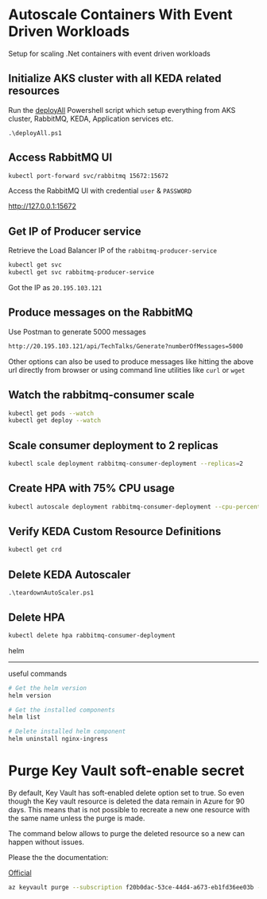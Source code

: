 # Autoscale Containers With Event Driven Workloads

Setup for scaling .Net containers with event driven workloads

## Initialize AKS cluster with all KEDA related resources

Run the [deployAll](\Powershell\deployAll.ps1) Powershell script which setup everything from AKS cluster, RabbitMQ, KEDA, Application services etc.

``` PS
.\deployAll.ps1
```



## Access RabbitMQ UI

``` bash
kubectl port-forward svc/rabbitmq 15672:15672
```

Access the RabbitMQ UI with credential `user` & `PASSWORD`

http://127.0.0.1:15672

## Get IP of Producer service

Retrieve the Load Balancer IP of the `rabbitmq-producer-service`

``` bash
kubectl get svc
kubectl get svc rabbitmq-producer-service
```

Got the IP as `20.195.103.121`

## Produce messages on the RabbitMQ

Use Postman to generate 5000 messages

``` bash
http://20.195.103.121/api/TechTalks/Generate?numberOfMessages=5000
```

Other options can also be used to produce messages like hitting the above url directly from browser or using command line utilities like ```curl``` or ```wget```

## Watch the rabbitmq-consumer scale

``` bash
kubectl get pods --watch
kubectl get deploy --watch
```

## Scale consumer deployment to 2 replicas

``` bash
kubectl scale deployment rabbitmq-consumer-deployment --replicas=2
```

## Create HPA with 75% CPU usage

``` bash
kubectl autoscale deployment rabbitmq-consumer-deployment --cpu-percent=75 --min=1 --max=10
```


## Verify KEDA Custom Resource Definitions

``` bash
kubectl get crd
```

## Delete KEDA Autoscaler

``` PS
.\teardownAutoScaler.ps1
```

## Delete HPA

``` bash
kubectl delete hpa rabbitmq-consumer-deployment
```

helm

---

useful commands

``` bash
# Get the helm version
helm version

# Get the installed components
helm list

# Delete installed helm component
helm uninstall nginx-ingress
```


# Purge Key Vault soft-enable secret

By default, Key Vault has soft-enabled delete option set to true.
So even though the Key vault resource is deleted the data remain in Azure for 90 days.
This means that is not possible to recreate a new one resource with the same name unless the purge is made.

The command below allows to purge the deleted resource so a new can happen without issues.

Please the the documentation:

[Official](https://docs.microsoft.com/en-us/azure/key-vault/general/key-vault-recovery?tabs=azure-portal)

``` bash
az keyvault purge --subscription f20b0dac-53ce-44d4-a673-eb1fd36ee03b -n kv-genocsakst
```